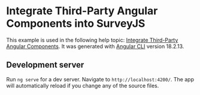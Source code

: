 # Integrate Third-Party Angular Components into SurveyJS

This example is used in the following help topic: [Integrate Third-Party Angular Components](https://surveyjs.io/form-library/documentation/customize-question-types/third-party-component-integration-angular). It was generated with [Angular CLI](https://github.com/angular/angular-cli) version 18.2.13.

## Development server

Run `ng serve` for a dev server. Navigate to `http://localhost:4200/`. The app will automatically reload if you change any of the source files.